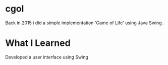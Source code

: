 # cgol
Back in 2015 i did a simple implementation 'Game of Life' using Java Swing.

# What I Learned
Developed a user interface using Swing
